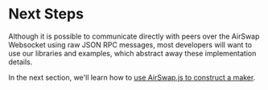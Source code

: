 # Next Steps

Although it is possible to communicate directly with peers over the AirSwap Websocket using raw JSON RPC messages, most developers will want to use our libraries and examples, which abstract away these implementation details.

In the next section, we'll learn how to [use AirSwap.js to construct a maker](tutorials/maker/README.md).